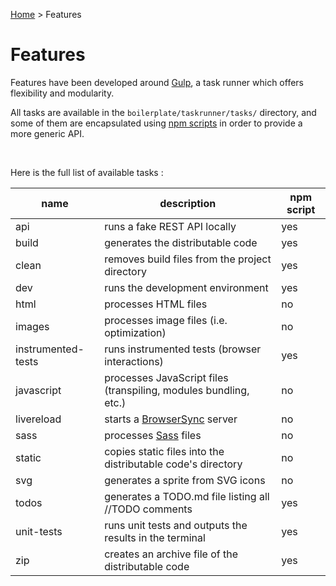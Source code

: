 [Home]: index.md
[BrowserSync]: https://www.browsersync.io
[Sass]: http://sass-lang.com

[Home] > Features

# Features

Features have been developed around [Gulp](http://gulpjs.com),
a task runner which offers flexibility and modularity.

All tasks are available in the `boilerplate/taskrunner/tasks/` directory,
and some of them are encapsulated using [npm scripts](https://docs.npmjs.com/misc/scripts)
in order to provide a more generic API.

<br>

Here is the full list of available tasks :

| name               | description                                                      | npm script |
|--------------------|------------------------------------------------------------------|------------|
| api                | runs a fake REST API locally                                     | yes        |
| build              | generates the distributable code                                 | yes        |
| clean              | removes build files from the project directory                   | yes        |
| dev                | runs the development environment                                 | yes        |
| html               | processes HTML files                                             | no         |
| images             | processes image files (i.e. optimization)                        | no         |
| instrumented-tests | runs instrumented tests (browser interactions)                   | yes        |
| javascript         | processes JavaScript files (transpiling, modules bundling, etc.) | no         |
| livereload         | starts a [BrowserSync] server                                    | no         |
| sass               | processes [Sass] files                                           | no         |
| static             | copies static files into the distributable code's directory      | no         |
| svg                | generates a sprite from SVG icons                                | no         |
| todos              | generates a TODO.md file listing all //TODO comments             | yes        |
| unit-tests         | runs unit tests and outputs the results in the terminal          | yes        |
| zip                | creates an archive file of the distributable code                | yes        |
